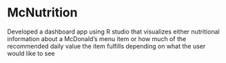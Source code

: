 # McNutrition
 Developed a dashboard app using R studio that visualizes either nutritional information about a McDonald’s menu item or how much of the recommended daily value the item fulfills depending on what the user would like to see
